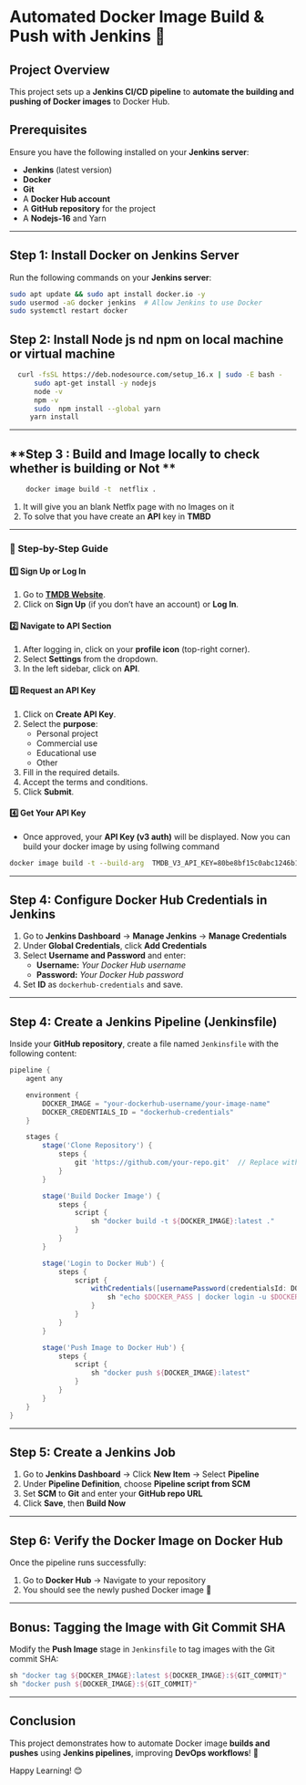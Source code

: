 # **Automated Docker Image Build & Push with Jenkins** 🚀

## **Project Overview**
This project sets up a **Jenkins CI/CD pipeline** to **automate the building and pushing of Docker images** to Docker Hub.

## **Prerequisites**
Ensure you have the following installed on your **Jenkins server**:

- **Jenkins** (latest version)
- **Docker**
- **Git**
- A **Docker Hub account**
- A **GitHub repository** for the project
- A **Nodejs-16** and Yarn 

---

## **Step 1: Install Docker on Jenkins Server**
Run the following commands on your **Jenkins server**:
```sh
sudo apt update && sudo apt install docker.io -y
sudo usermod -aG docker jenkins  # Allow Jenkins to use Docker
sudo systemctl restart docker
```
## **Step 2: Install Node js nd npm on local machine or virtual machine**
```bash
  curl -fsSL https://deb.nodesource.com/setup_16.x | sudo -E bash -
      sudo apt-get install -y nodejs
      node -v
      npm -v
      sudo  npm install --global yarn
     yarn install
```
---
## **Step 3 : Build and Image locally to check whether is building or Not **
```bash
    docker image build -t  netflix .

```
  1. It will give you an blank Netflx page with no Images on it
  2. To solve that you have create an **API** key in <b>TMBD</b>
---
### 🔹 Step-by-Step Guide

#### **1️⃣ Sign Up or Log In**
1. Go to **[TMDB Website](https://www.themoviedb.org/)**.
2. Click on **Sign Up** (if you don’t have an account) or **Log In**.

#### **2️⃣ Navigate to API Section**
1. After logging in, click on your **profile icon** (top-right corner).
2. Select **Settings** from the dropdown.
3. In the left sidebar, click on **API**.

#### **3️⃣ Request an API Key**
1. Click on **Create API Key**.
2. Select the **purpose**:
   - Personal project
   - Commercial use
   - Educational use
   - Other
3. Fill in the required details.
4. Accept the terms and conditions.
5. Click **Submit**.

#### **4️⃣ Get Your API Key**
- Once approved, your **API Key (v3 auth)** will be displayed.
  Now you can build your docker image by using follwing command

```bash
docker image build -t --build-arg  TMDB_V3_API_KEY=80be8bf15c0abc1246b10cfc43b9e8f6 -t netflix .
```
---

## **Step 4: Configure Docker Hub Credentials in Jenkins**
1. Go to **Jenkins Dashboard** → **Manage Jenkins** → **Manage Credentials**
2. Under **Global Credentials**, click **Add Credentials**
3. Select **Username and Password** and enter:
   - **Username:** *Your Docker Hub username*
   - **Password:** *Your Docker Hub password*
4. Set **ID** as `dockerhub-credentials` and save.

---

## **Step 4: Create a Jenkins Pipeline (Jenkinsfile)**
Inside your **GitHub repository**, create a file named `Jenkinsfile` with the following content:

```groovy
pipeline {
    agent any

    environment {
        DOCKER_IMAGE = "your-dockerhub-username/your-image-name"
        DOCKER_CREDENTIALS_ID = "dockerhub-credentials"
    }

    stages {
        stage('Clone Repository') {
            steps {
                git 'https://github.com/your-repo.git'  // Replace with your actual repo
            }
        }

        stage('Build Docker Image') {
            steps {
                script {
                    sh "docker build -t ${DOCKER_IMAGE}:latest ."
                }
            }
        }

        stage('Login to Docker Hub') {
            steps {
                script {
                    withCredentials([usernamePassword(credentialsId: DOCKER_CREDENTIALS_ID, usernameVariable: 'DOCKER_USER', passwordVariable: 'DOCKER_PASS')]) {
                        sh "echo $DOCKER_PASS | docker login -u $DOCKER_USER --password-stdin"
                    }
                }
            }
        }

        stage('Push Image to Docker Hub') {
            steps {
                script {
                    sh "docker push ${DOCKER_IMAGE}:latest"
                }
            }
        }
    }
}
```

---

## **Step 5: Create a Jenkins Job**
1. Go to **Jenkins Dashboard** → Click **New Item** → Select **Pipeline**
2. Under **Pipeline Definition**, choose **Pipeline script from SCM**
3. Set **SCM** to **Git** and enter your **GitHub repo URL**
4. Click **Save**, then **Build Now**

---

## **Step 6: Verify the Docker Image on Docker Hub**
Once the pipeline runs successfully:
1. Go to **Docker Hub** → Navigate to your repository
2. You should see the newly pushed Docker image 🎉

---

## **Bonus: Tagging the Image with Git Commit SHA**
Modify the **Push Image** stage in `Jenkinsfile` to tag images with the Git commit SHA:

```groovy
sh "docker tag ${DOCKER_IMAGE}:latest ${DOCKER_IMAGE}:${GIT_COMMIT}"
sh "docker push ${DOCKER_IMAGE}:${GIT_COMMIT}"
```

---

## **Conclusion**
This project demonstrates how to automate Docker image **builds and pushes** using **Jenkins pipelines**, improving **DevOps workflows**! 🚀

Happy Learning! 😊

